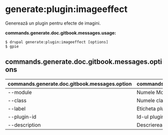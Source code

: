 # generate:plugin:imageeffect
Generează un plugin pentru efecte de imagini.

**commands.generate.doc.gitbook.messages.usage:**
```
$ drupal generate:plugin:imageeffect [options]
$ gpie  
```

## commands.generate.doc.gitbook.messages.options
commands.generate.doc.gitbook.messages.option | commands.generate.doc.gitbook.messages.details
-------|-------------
--module | Numele Modulului.
--class | Numele clasei pluginului
--label | Eticheta pluginului
--plugin-id | Id-ul pluginului
--description | Descrierea pluginului
